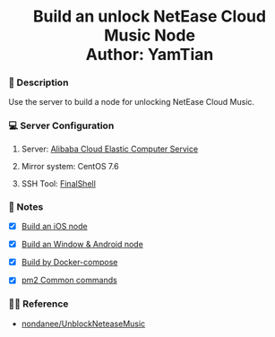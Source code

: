 <h1 align="center">
  Build an unlock NetEase Cloud Music Node
  <br>
  Author: YamTian
</h1>

### 📜 Description

Use the server to build a node for unlocking NetEase Cloud Music.

### 💻 Server Configuration

1. Server: [Alibaba Cloud Elastic Computer Service](https://www.aliyun.com/product/swas)

2. Mirror system: CentOS 7.6

3. SSH Tool: [FinalShell](http://www.hostbuf.com/t/988.html)

### 📔 Notes

- [x] [Build an iOS node](https://github.com/YamTian/Notes/blob/master/NeteaseMusic/iOS.md)

- [x] [Build an Window & Android node](https://github.com/YamTian/Notes/blob/master/NeteaseMusic/Window&Android.md)

- [x] [Build by Docker-compose](https://github.com/YamTian/Notes/blob/master/NeteaseMusic/Docker-compose.md)

- [x] [pm2 Common commands](https://github.com/YamTian/Notes/blob/master/NeteaseMusic/pm2.md)

### 👨‍💻 Reference

- [nondanee/UnblockNeteaseMusic](https://github.com/nondanee/UnblockNeteaseMusic)
